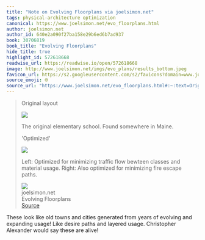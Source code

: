 ```yaml
---
title: "Note on Evolving Floorplans via joelsimon.net"
tags: physical-architecture optimization
canonical: https://www.joelsimon.net/evo_floorplans.html
author: joelsimon.net
author_id: 640e2a090f27ba158e29b6ed6b7ad937
book: 30706819
book_title: "Evolving Floorplans"
hide_title: true
highlight_id: 572618668
readwise_url: https://readwise.io/open/572618668
image: http://www.joelsimon.net/imgs/evo_plans/results_bottom.jpeg
favicon_url: https://s2.googleusercontent.com/s2/favicons?domain=www.joelsimon.net
source_emoji: 🌐
source_url: "https://www.joelsimon.net/evo_floorplans.html#:~:text=Original%20layout,fire%20escape%20paths."
---
```


> Original layout
> 
> ![](https://www.joelsimon.net/imgs/evo_plans/results_top.png)
> 
> The original elementary school. Found somewhere in Maine.
> 
> 'Optimized'
> 
> ![](https://www.joelsimon.net/imgs/evo_plans/results_bottom.jpeg)
> 
> Left: Optimized for minimizing traffic flow bewteen classes and material usage. Right: Also optimized for minimizing fire escape paths.
> <div class="quoteback-footer"><div class="quoteback-avatar"><img class="mini-favicon" src="https://s2.googleusercontent.com/s2/favicons?domain=www.joelsimon.net"></div><div class="quoteback-metadata"><div class="metadata-inner"><span style="display:none">FROM:</span><div aria-label="joelsimon.net" class="quoteback-author"> joelsimon.net</div><div aria-label="Evolving Floorplans" class="quoteback-title"> Evolving Floorplans</div></div></div><div class="quoteback-backlink"><a target="_blank" aria-label="go to the full text of this quotation" rel="noopener" href="https://www.joelsimon.net/evo_floorplans.html#:~:text=Original%20layout,fire%20escape%20paths." class="quoteback-arrow"> Source</a></div></div>

These look like old towns and cities generated from years of evolving and expanding usage! Like desire paths and layered usage. Christopher Alexander would say these are alive!